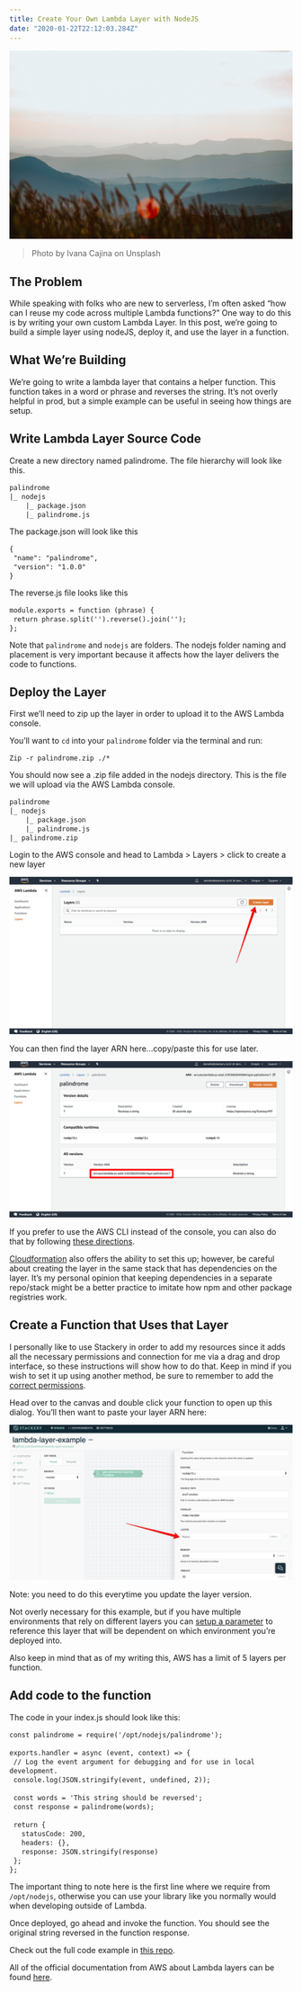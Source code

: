 ```yaml
---
title: Create Your Own Lambda Layer with NodeJS
date: "2020-01-22T22:12:03.284Z"
---
```


![Mountains](./layer-header.jpg)
>Photo by Ivana Cajina on Unsplash

## The Problem
While speaking with folks who are new to serverless, I’m often asked “how can I reuse my code across multiple Lambda functions?” One way to do this is by writing your own custom Lambda Layer. In this post, we’re going to build a simple layer using nodeJS, deploy it, and use the layer in a function.

## What We’re Building
We’re going to write a lambda layer that contains a helper function. This function takes in a word or phrase and reverses the string. It’s not overly helpful in prod, but a simple example can be useful in seeing how things are setup.

## Write Lambda Layer Source Code
Create a new directory named palindrome. The file hierarchy will look like this.

```
palindrome
|_ nodejs
    |_ package.json
    |_ palindrome.js
```

The package.json will look like this

```
{
 "name": "palindrome",
 "version": "1.0.0"
}
```

The reverse.js file looks like this

```
module.exports = function (phrase) {
 return phrase.split('').reverse().join('');
};
```

Note that `palindrome` and `nodejs` are folders. The nodejs folder naming and placement is very important because it affects how the layer delivers the code to functions.


## Deploy the Layer
First we’ll need to zip up the layer in order to upload it to the AWS Lambda console.

You’ll want to `cd` into your `palindrome` folder via the terminal and run:

```
Zip -r palindrome.zip ./*
```

You should now see a .zip file added in the nodejs directory. This is the file we will upload via the AWS Lambda console.

```
palindrome
|_ nodejs
    |_ package.json
    |_ palindrome.js
|_ palindrome.zip
```

Login to the AWS console and head to Lambda > Layers > click to create a new layer

![Add Layer](./add-layer.png)

You can then find the layer ARN here...copy/paste this for use later.

![Layer Arn](./layerarn.png)

If you prefer to use the AWS CLI instead of the console, you can also do that by following <a href="https://docs.aws.amazon.com/lambda/latest/dg/configuration-layers.html#configuration-layers-manage" target="_blank" target="_blank" rel="noopener noreferrer">these directions</a>.

<a href="https://docs.aws.amazon.com/AWSCloudFormation/latest/UserGuide/aws-resource-lambda-layerversion.html" target="_blank" target="_blank" rel="noopener noreferrer">Cloudformation</a> also offers the ability to set this up; however, be careful about creating the layer in the same stack that has dependencies on the layer. It’s my personal opinion that keeping dependencies in a separate repo/stack might be a better practice to imitate how npm and other package registries work.

## Create a Function that Uses that Layer

I personally like to use Stackery in order to add my resources since it adds all the necessary permissions and connection for me via a drag and drop interface, so these instructions will show how to do that. Keep in mind if you wish to set it up using another method, be sure to remember to add the <a href="https://docs.aws.amazon.com/lambda/latest/dg/configuration-layers.html#configuration-layers-permissions" target="_blank" target="_blank" rel="noopener noreferrer">correct permissions</a>.

Head over to the canvas and double click your function to open up this dialog. You’ll then want to paste your layer ARN here:

![Stackery settings](./stackerysettings.png)

Note: you need to do this everytime you update the layer version.

Not overly necessary for this example, but if you have multiple environments that rely on different layers you can <a href="https://docs.stackery.io/docs/using-stackery/environments/#setting-configuration-store-values" target="_blank" target="_blank" rel="noopener noreferrer">setup a parameter</a> to reference this layer that will be dependent on which environment you’re deployed into.

Also keep in mind that as of my writing this, AWS has  a limit of 5  layers per function.

## Add code to the function

The code in your index.js should look like this:

```
const palindrome = require('/opt/nodejs/palindrome');

exports.handler = async (event, context) => {
 // Log the event argument for debugging and for use in local development.
 console.log(JSON.stringify(event, undefined, 2));

 const words = 'This string should be reversed';
 const response = palindrome(words);

 return {
   statusCode: 200,
   headers: {},
   response: JSON.stringify(response)
 };
};
```

The important thing to note here is the first line where we require from `/opt/nodejs`, otherwise you can use your library like you normally would when developing outside of Lambda.

Once deployed, go ahead and invoke the function. You should see the original string reversed in the function response.

Check out the full code example in <a href="https://github.com/deeheber/lambda-layer-example" target="_blank" target="_blank" rel="noopener noreferrer">this repo</a>.

All of the official documentation from AWS  about Lambda layers can be found <a href="https://docs.aws.amazon.com/lambda/latest/dg/configuration-layers.html" target="_blank" target="_blank" rel="noopener noreferrer">here</a>.
